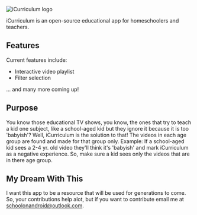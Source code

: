 ![iCurriculum logo](http://i1055.photobucket.com/albums/s511/christiancoate/coollogo_com-11081077_zps67dca899.png)


iCurriculum is an open-source educational app for homeschoolers and teachers.
## Features
Current features include:


* Interactive video playlist
* Filter selection


... and many more coming up!


## Purpose
You know those educational TV shows, you know, the ones that try to teach a kid one subject, like a school-aged kid but they ignore it because it is too 'babyish'? Well, iCurriculum is the solution to that! The videos in each age group are found and made for that group only. Example: If a school-aged kid sees a 2-4 yr. old video they'll think it's 'babyish' and mark iCurriculum as a negative experience. So, make sure a kid sees only the videos that are in there age group.


## My Dream With This
I want this app to be a resource that will be used for generations to come. So, your contributions help alot, but if you want to contribute email me at schoolonandroid@outlook.com.

